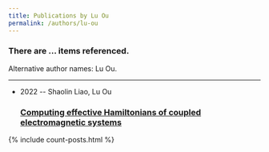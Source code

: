 ```yaml
---
title: Publications by Lu Ou
permalink: /authors/lu-ou
---
```


<h3 id="number-posts">There are ... items referenced.</h3>
<p id='info-authors'>Alternative author names: Lu Ou.</p>
<hr />
<ul class="post-list">
<li><span class='post-meta'>2022 -- Shaolin Liao, Lu Ou</span><h3><a class='post-link' href="{{ site.baseurl }}/computing-effective-hamiltonians-of-coupled-electromagnetic-systems00">Computing effective Hamiltonians of coupled electromagnetic systems</a></h3></li>

</ul>
{% include count-posts.html %}
